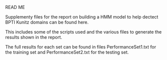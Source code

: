 READ ME

Supplementy files for the report on building a HMM model to help dectect BPTI Kunitz domains can be found here.

This includes some of the scripts used and the various files to generate the results shown in the report.

The full results for each set can be found in files PerformanceSet1.txt for the training set and PerformanceSet2.txt for the testing set.



